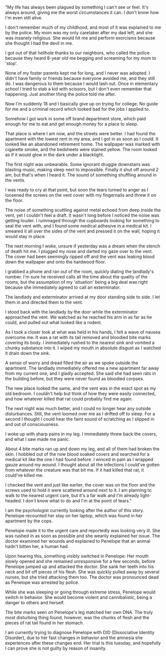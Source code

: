 "My life has always been plagued by something I can't see or feel. It's always around, giving me the worst circumstances it can. I don't know how I'm even still alive.


I don't remember much of my childhood, and most of it was explained to me by the police. My mom was my only caretaker after my dad left, and she was insanely religious. She would hit me and perform exorcisms because she thought I had the devil in me.


I got out of that hellhole thanks to our neighbors, who called the police because they heard 8-year old me begging and screaming for my mom to 'stop'.


None of my foster parents kept me for long, and I never was adopted. I didn't have family or friends because everyone avoided me, and they still do. I was dangerous to them because I would lash out. Once in elementary school I tried to stab a kid with scissors, but I don't even remember that happening. Just another thing the police told me after.


Now I'm suddenly 18 and I basically give up on trying for college. No guide for me and a criminal record which looked bad for the jobs I applied to.


Somehow I got work in some off brand department store, which paid enough for me to eat and get enough money for a place to sleep.


That place is where I am now, and the streets were better. I had found the apartment with the lowest rent in my area, and I got in as soon as I could. It looked like an abandoned retirement home. The wallpaper was marked with cigarette smoke, and the bedsheets were stained yellow. The room looked as if it would glow in the dark under a blacklight.


The first night was unbearable. Some ignorant druggie downstairs was blasting music, making sleep next to impossible. Finally it shut off around 2 am, but that's when I heard it. The sound of something shuffling around in the vents. 


I was ready to cry at that point, but soon the tears turned to anger as I loosened the screws on the vent cover with my fingernails and threw it on the floor.


The noise of something scuttling against metal echoed from deep inside the vent, yet I couldn't feel a draft. It wasn't long before I noticed the noise was getting louder. I rummaged through the cupboards looking for something to seal the vent with, and I found some medical adhesive in a medical kit. I smeared it all over the sides of the vent and pressed it on the wall, hoping it would stay in place.


The next morning I woke, unsure if yesterday was a dream when the stench of death hit me. I plugged my nose and darted my gaze over to the vent. The cover had been seemingly ripped off and the vent was leaking blood down the wallpaper and onto the hardwood floor.


I grabbed a phone and ran out of the room, quickly dialing the landlady's number. I'm sure he received calls all the time about the quality of the rooms, but the assumption of my 'situation' being a big deal was right because she immediately agreed to call an exterminator.


The landlady and exterminator arrived at my door standing side to side. I let them in and directed them to the vent. 


I stood back with the landlady by the door while the exterminator approached the vent. We watched as he reached his arm in as far as he could, and pulled out what looked like a rodent.


As I took a closer look at what was held in his hands, I felt a wave of nausea overcome me. It was a rat with its tail removed and bloodied bite marks covering its body. I immediately rushed to the nearest sink and vomited a chunky substance into it. I wiped my mouth in absolute disgust as I watched it drain down the sink.


A sense of worry and dread filled the air as we spoke outside the apartment. The landlady immediately offered me a new apartment far away from my current one, and I gladly accepted. She said she had seen rats in the building before, but they were never found as bloodied corpses.


The new place looked the same, and the vent was in the exact spot as my old bedroom. I couldn't help but think of how they were easily connected, and how whatever killed that rat could probably find me again.


The next night was much better, and I could no longer hear any outside disturbances. Still, the vent loomed over me as I drifted off to sleep. For a second I thought I could hear the faint sound of scratching as I slipped in and out of consciousness.


I woke up with sharp pains in my leg. I immediately threw back the covers, and what I saw made me panic.


About 4 bite marks ran up and down my leg, and all of them had broken the skin. I hobbled out of the now blood soaked covers and searched for a medical kit like the one I had found before. I winced in pain as I wrapped gauze around my wound. I thought about all the infections I could've gotten from whatever the creature was that bit me. If it had killed that rat, it could've killed me.


I checked the vent and just like earlier, the cover was on the floor and the screws used to hold it were scattered around next to it. I am planning to walk to the nearest urgent care, but it's a far walk and I'm already light-headed. I don't know what to do and I'm at the point of tears."


I am the psychologist currently looking after the author of this story. Penelope recounted her stay on her laptop, which was found in her apartment by the cops.


Penelope made it to the urgent care and reportedly was looking very ill. She was rushed in as soon as possible and she wearily explained her issue. The doctor examined her wounds and explained to Penelope that an animal hadn't bitten her, a human had.


Upon hearing this, something visibly switched in Penelope. Her mouth slowly opened and she remained unresponsive for a few seconds, before Penelope jumped up and attacked the doctor. She sank her teeth into his neck and bit off pieces of his flesh. She was quickly pulled away by several nurses, but she tried attacking them too. The doctor was pronounced dead as Penelope was arrested by police.


While she was sleeping or going through extreme stress, Penelope would switch in behavior. She would become violent and cannibalistic, being a danger to others and herself. 


The bite marks seen on Penelope's leg matched her own DNA. The truly most disturbing thing found, however, was the chunks of flesh and the pieces of rat tail found in her stomach.


I am currently trying to diagnose Penelope with DID (Dissociative Identity Disorder), due to her fast changes in behavior and the amnesia she experiences after these changes end. Her trial is this tuesday, and hopefully I can prove she is not guilty by reason of insanity.